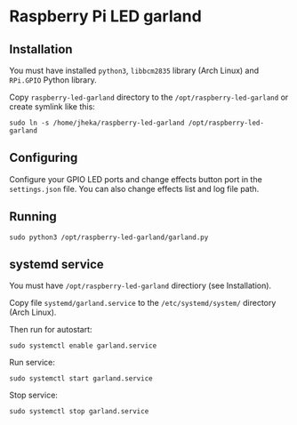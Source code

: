 Raspberry Pi LED garland
========================

Installation
------------

You must have installed `python3`, `libbcm2835` library (Arch Linux) and `RPi.GPIO` Python library.

Copy `raspberry-led-garland` directory to the `/opt/raspberry-led-garland` or create symlink like this:
```
sudo ln -s /home/jheka/raspberry-led-garland /opt/raspberry-led-garland
```

Configuring
-----------
Configure your GPIO LED ports and change effects button port in the `settings.json` file.
You can also change effects list and log file path.

Running
-------
```
sudo python3 /opt/raspberry-led-garland/garland.py
```

systemd service
---------------

You must have `/opt/raspberry-led-garland` directiory (see Installation).

Copy file `systemd/garland.service` to the `/etc/systemd/system/` directory (Arch Linux).

Then run for autostart:
```
sudo systemctl enable garland.service
```

Run service:
```
sudo systemctl start garland.service
```

Stop service:
```
sudo systemctl stop garland.service
```
